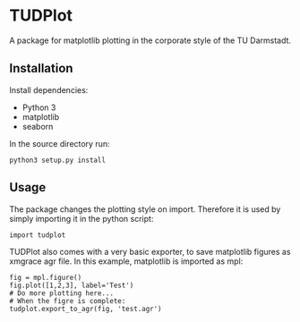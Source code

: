 # TUDPlot

A package for matplotlib plotting in the corporate style of the TU Darmstadt.

## Installation

Install dependencies:

* Python 3
* matplotlib
* seaborn

In the source directory run:

    python3 setup.py install

## Usage

The package changes the plotting style on import.
Therefore it is used by simply importing it in the python script:

    import tudplot

TUDPlot also comes with a very basic exporter, to save matplotlib figures as xmgrace agr file.
In this example, matplotlib is imported as mpl:

    fig = mpl.figure()
    fig.plot([1,2,3], label='Test')
    # Do more plotting here...
    # When the figre is complete:
    tudplot.export_to_agr(fig, 'test.agr')
